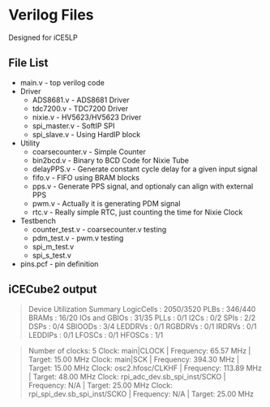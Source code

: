 # Verilog Files

Designed for iCE5LP

## File List
 * main.v - top verilog code
 * Driver
     * ADS8681.v - ADS8681 Driver
     * tdc7200.v - TDC7200 Driver
     * nixie.v - HV5623/HV5623 Driver
     * spi_master.v - SoftIP SPI
     * spi_slave.v - Using HardIP block
 * Utility
     * coarsecounter.v - Simple Counter
     * bin2bcd.v - Binary to BCD Code for Nixie Tube
     * delayPPS.v - Generate constant cycle delay for a given input signal
     * fifo.v - FIFO using BRAM blocks
     * pps.v - Generate PPS signal, and optionaly can align with external PPS
     * pwm.v - Actually it is generating PDM signal
     * rtc.v - Really simple RTC, just counting the time for Nixie Clock
 * Testbench
     * counter_test.v - coarsecounter.v testing
     * pdm_test.v - pwm.v testing
     * spi_m_test.v
     * spi_s_test.v
 * pins.pcf - pin definition

## iCECube2 output 
> Device Utilization Summary
    LogicCells                  :	2050/3520
    PLBs                        :	346/440
    BRAMs                       :	16/20
    IOs and GBIOs               :	31/35
    PLLs                        :	0/1
    I2Cs                        :	0/2
    SPIs                        :	2/2
    DSPs                        :	0/4
    SBIOODs                     :	3/4
    LEDDRVs                     :	0/1
    RGBDRVs                     :	0/1
    IRDRVs                      :	0/1
    LEDDIPs                     :	0/1
    LFOSCs                      :	0/1
    HFOSCs                      :	1/1

>Number of clocks: 5
Clock: main|CLOCK | Frequency: 65.57 MHz | Target: 15.00 MHz
Clock: main|SCK | Frequency: 394.30 MHz | Target: 15.00 MHz
Clock: osc2.hfosc/CLKHF | Frequency: 113.89 MHz | Target: 48.00 MHz
Clock: rpi_adc_dev.sb_spi_inst/SCKO | Frequency: N/A | Target: 25.00 MHz
Clock: rpi_spi_dev.sb_spi_inst/SCKO | Frequency: N/A | Target: 25.00 MHz
